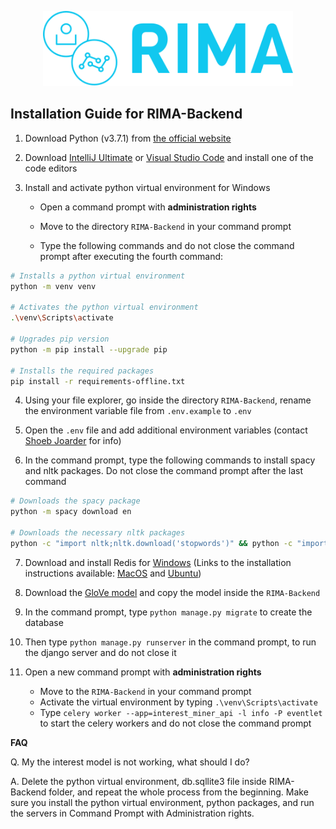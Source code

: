 <p align="center">
<a href="https://rima.sc.inko.cloud/" target="_blank" rel="noopener noreferrer">
<img height="120px" src="../RIMA-Frontend/nodejs/public/images/rimaLogo.svg" alt="re-frame logo">
</a>
</p>

## Installation Guide for RIMA-Backend

1. Download Python (v3.7.1) from [the official website](https://www.python.org/downloads/release/python-371/)

2. Download [IntelliJ Ultimate](https://www.jetbrains.com/de-de/idea/download/#section=windows) or [Visual Studio Code](https://code.visualstudio.com/download) and install one of the code editors

3. Install and activate python virtual environment for Windows

   - Open a command prompt with **administration rights**

   - Move to the directory `RIMA-Backend` in your command prompt

   - Type the following commands and do not close the command prompt after executing the fourth command:

```sh
# Installs a python virtual environment
python -m venv venv

# Activates the python virtual environment
.\venv\Scripts\activate

# Upgrades pip version
python -m pip install --upgrade pip

# Installs the required packages
pip install -r requirements-offline.txt
```

4. Using your file explorer, go inside the directory `RIMA-Backend`, rename the environment variable file from `.env.example` to `.env`

5. Open the `.env` file and add additional environment variables (contact [Shoeb Joarder](mailto:shoeb.joarder@uni-due.de) for info)

6. In the command prompt, type the following commands to install spacy and nltk packages. Do not close the command prompt after the last command

```sh
# Downloads the spacy package
python -m spacy download en

# Downloads the necessary nltk packages
python -c "import nltk;nltk.download('stopwords')" && python -c "import nltk;nltk.download('punkt')" && python -c "import nltk;nltk.download('sentiwordnet')"
```

7. Download and install Redis for [Windows](https://github.com/MicrosoftArchive/redis/releases/download/win-3.2.100/Redis-x64-3.2.100.msi) (Links to the installation instructions available: [MacOS](https://medium.com/@petehouston/install-and-config-redis-on-mac-os-x-via-homebrew-eb8df9a4f298) and [Ubuntu](https://www.digitalocean.com/community/tutorials/how-to-install-and-secure-redis-on-ubuntu-20-04-de))

8. Download the [GloVe model](https://drive.google.com/file/d/1FfQgEjR6q1NyFsD_-kOdBCHMXB2QmNxN/view?usp=sharing) and copy the model inside the `RIMA-Backend`

9. In the command prompt, type `python manage.py migrate` to create the database

10. Then type `python manage.py runserver` in the command prompt, to run the django server and do not close it

11. Open a new command prompt with **administration rights**

    - Move to the `RIMA-Backend` in your command prompt
    - Activate the virtual environment by typing `.\venv\Scripts\activate`
    - Type `celery worker --app=interest_miner_api -l info -P eventlet` to start the celery workers and do not close the command prompt

**FAQ**

Q. My the interest model is not working, what should I do?

A. Delete the python virtual environment, db.sqllite3 file inside RIMA-Backend folder, and repeat the whole process from the beginning. Make sure you install the python virtual environment, python packages, and run the servers in Command Prompt with Administration rights.
